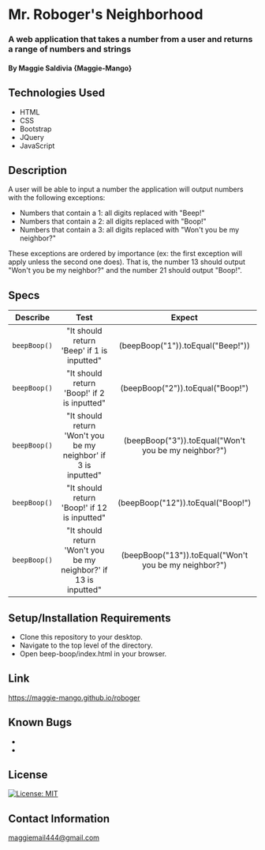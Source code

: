 # Mr. Roboger's Neighborhood

### A web application that takes a number from a user and returns a range of numbers and strings

#### By Maggie Saldivia **{Maggie-Mango}**

## Technologies Used
* HTML
* CSS
* Bootstrap
* JQuery
* JavaScript


## Description

A user will be able to input a number the application will output numbers with the following exceptions:
* Numbers that contain a 1: all digits replaced with "Beep!"
* Numbers that contain a 2: all digits replaced with "Boop!"
* Numbers that contain a 3: all digits replaced with "Won't you be my neighbor?"

These exceptions are ordered by importance (ex: the first exception will apply unless the second one does). That is, the number 13 should output "Won't you be my neighbor?" and the number 21 should output "Boop!". 

## Specs

| Describe | Test | Expect |
|:--------:|:--------:|:--------:|
|`beepBoop()`| "It should return 'Beep' if 1 is inputted" | (beepBoop("1")).toEqual("Beep!")) |
|`beepBoop()`| "It should return 'Boop!' if 2 is inputted" | (beepBoop("2")).toEqual("Boop!") |
|`beepBoop()`| "It should return 'Won't you be my neighbor' if 3 is inputted" | (beepBoop("3")).toEqual("Won't you be my neighbor?") |
|`beepBoop()`| "It should return 'Boop!' if 12 is inputted" | (beepBoop("12")).toEqual("Boop!") |
|`beepBoop()`| "It should return 'Won't you be my neighbor?' if 13 is inputted" | (beepBoop("13")).toEqual("Won't you be my neighbor?") |


## Setup/Installation Requirements

* Clone this repository to your desktop.
* Navigate to the top level of the directory.
* Open beep-boop/index.html in your browser.

## Link

https://maggie-mango.github.io/roboger

## Known Bugs

* 
* 

## License

[![License: MIT](https://img.shields.io/badge/License-MIT-yellow.svg)](https://opensource.org/licenses/MIT)

## Contact Information

maggiemail444@gmail.com